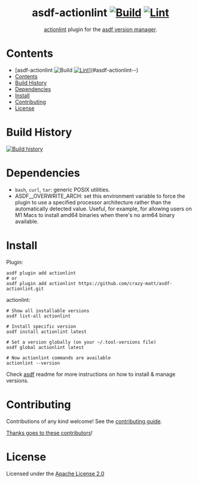 <div align="center">

# asdf-actionlint [![Build](https://github.com/crazy-matt/asdf-actionlint/actions/workflows/build.yml/badge.svg)](https://github.com/crazy-matt/asdf-actionlint/actions/workflows/build.yml) [![Lint](https://github.com/crazy-matt/asdf-actionlint/actions/workflows/lint.yml/badge.svg)](https://github.com/crazy-matt/asdf-actionlint/actions/workflows/lint.yml)


[actionlint](https://github.com/rhysd/actionlint/blob/main/docs/README.md) plugin for the [asdf version manager](https://asdf-vm.com).

</div>

# Contents

- [asdf-actionlint ![Build](https://github.com/crazy-matt/asdf-actionlint/actions/workflows/build.yml) [![Lint](https://github.com/crazy-matt/asdf-actionlint/actions/workflows/lint.yml/badge.svg)](https://github.com/crazy-matt/asdf-actionlint/actions/workflows/lint.yml)](#asdf-actionlint--)
- [Contents](#contents)
- [Build History](#build-history)
- [Dependencies](#dependencies)
- [Install](#install)
- [Contributing](#contributing)
- [License](#license)

# Build History

[![Build history](https://buildstats.info/github/chart/crazy-matt/asdf-actionlint?branch=main)](https://github.com/crazy-matt/asdf-actionlint/actions)

# Dependencies

- `bash`, `curl`, `tar`: generic POSIX utilities.
- ASDF__OVERWRITE_ARCH: set this environment variable to force the plugin to use a specified processor architecture rather than the automatically detected value. Useful, for example, for allowing users on M1 Macs to install amd64 binaries when there's no arm64 binary available.

# Install

Plugin:

```shell
asdf plugin add actionlint
# or
asdf plugin add actionlint https://github.com/crazy-matt/asdf-actionlint.git
```

actionlint:

```shell
# Show all installable versions
asdf list-all actionlint

# Install specific version
asdf install actionlint latest

# Set a version globally (on your ~/.tool-versions file)
asdf global actionlint latest

# Now actionlint commands are available
actionlint --version
```

Check [asdf](https://github.com/asdf-vm/asdf) readme for more instructions on how to
install & manage versions.

# Contributing

Contributions of any kind welcome! See the [contributing guide](contributing.md).

[Thanks goes to these contributors](https://github.com/crazy-matt/asdf-actionlint/graphs/contributors)!

# License

Licensed under the [Apache License 2.0](LICENSE)
